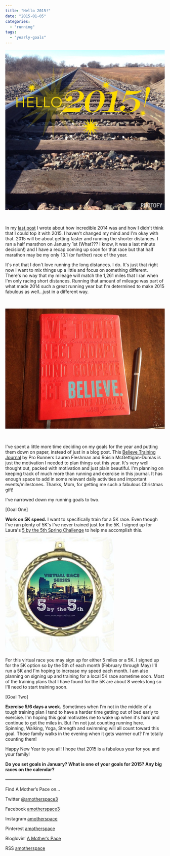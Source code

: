 ```yaml
---
title: "Hello 2015!"
date: "2015-01-05"
categories: 
  - "running"
tags: 
  - "yearly-goals"
---
```


![Hello 2015 | amotherspace.net](images/IMG_2394-1024x1024.jpg)

 

In my [last post](http://amotherspace.net/2014/12/2014-the-year-of-the-pr/ "2014: The Year of the PR") I wrote about how incredible 2014 was and how I didn't think that I could top it with 2015. I haven't changed my mind and I'm okay with that. 2015 will be about getting faster and running the shorter distances. I ran a half marathon on January 1st (What??? I know, it was a last minute decision!) and I have a recap coming up soon for that race but that half marathon may be my only 13.1 (or further) race of the year.

It's not that I don't love running the long distances. I do. It's just that right now I want to mix things up a little and focus on something different. There's no way that my mileage will match the 1,261 miles that I ran when I'm only racing short distances. Running that amount of mileage was part of what made 2014 such a great running year but I'm determined to make 2015 fabulous as well...just in a different way.

 

![Hello 2015 | amotherspace.net](images/IMG_2388-1024x768.jpg)

 

I've spent a little more time deciding on my goals for the year and putting them down on paper, instead of just in a blog post. This [Believe Training Journal](http://amzn.to/1A1Zzcd) by Pro Runners Lauren Fleshman and Roisin McGettigan-Dumas is just the motivation I needed to plan things out this year. It's very well thought out, packed with motivation and just plain beautiful. I'm planning on keeping track of much more than running and exercise in this journal. It has enough space to add in some relevant daily activities and important events/milestones. Thanks, Mom, for getting me such a fabulous Christmas gift!

I've narrowed down my running goals to two.

\[Goal One\]

**Work on 5K speed.** I want to specifically train for a 5K race. Even though I've ran plenty of 5K's I've never trained just for the 5K. I signed up for Laura's [5 by the 5th Spring Challenge](http://www.mommyrunfast.com/two-group-challenges-for-2015-eat-cleaner-and-run-faster/) to help me accomplish this.

![5 by the 5th](images/5-by-5th-Medals.jpg)

For this virtual race you may sign up for either 5 miles or a 5K. I signed up for the 5K option so by the 5th of each month (February through May) I'll run a 5K and I'm hoping to increase my speed each month. I am also planning on signing up and training for a local 5K race sometime soon. Most of the training plans that I have found for the 5K are about 8 weeks long so I'll need to start training soon.

\[Goal Two\]

**Exercise 5/6 days a week.** Sometimes when I'm not in the middle of a tough training plan I tend to have a harder time getting out of bed early to exercise. I'm hoping this goal motivates me to wake up when it's hard and continue to get the miles in. But I'm not just counting running here. Spinning, Walking, Yoga, Strength and swimming will all count toward this goal. Those family walks in the evening when it gets warmer out? I'm totally counting them!

Happy New Year to you all! I hope that 2015 is a fabulous year for you and your family!

**Do you set goals in January? What is one of your goals for 2015? Any big races on the calendar?**

——————————-

Find A Mother’s Pace on…

Twitter [@amotherspace3](https://twitter.com/amotherspace3)

Facebook [amotherspace3](http://facebook.com/amotherspace3)

Instagram [amotherspace](http://instagram.com/amotherspace)

Pinterest [amotherspace](http://pinterest.com/amotherspace/)

Bloglovin’ [A Mother’s Pace](http://www.bloglovin.com/en/blog/6680087)

RSS [amotherspace](http://feeds.feedburner.com/amotherspace)
